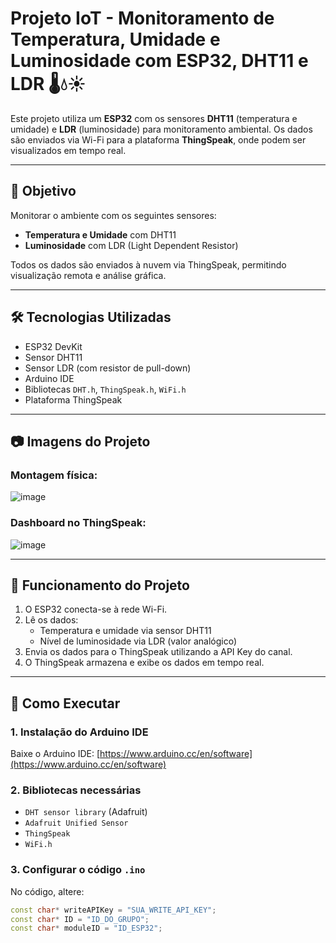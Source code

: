 # Projeto IoT - Monitoramento de Temperatura, Umidade e Luminosidade com ESP32, DHT11 e LDR 🌡️💧☀️

Este projeto utiliza um **ESP32** com os sensores **DHT11** (temperatura e umidade) e **LDR** (luminosidade) para monitoramento ambiental. Os dados são enviados via Wi-Fi para a plataforma **ThingSpeak**, onde podem ser visualizados em tempo real.

---

## 🚀 Objetivo

Monitorar o ambiente com os seguintes sensores:
- **Temperatura e Umidade** com DHT11
- **Luminosidade** com LDR (Light Dependent Resistor)

Todos os dados são enviados à nuvem via ThingSpeak, permitindo visualização remota e análise gráfica.

---

## 🛠️ Tecnologias Utilizadas

- ESP32 DevKit
- Sensor DHT11
- Sensor LDR (com resistor de pull-down)
- Arduino IDE
- Bibliotecas `DHT.h`, `ThingSpeak.h`, `WiFi.h`
- Plataforma ThingSpeak

---

## 📷 Imagens do Projeto

### Montagem física:
![image](https://github.com/user-attachments/assets/1ff1ad90-5645-454c-bf6a-41732cc30ef0)


### Dashboard no ThingSpeak:
![image](https://github.com/user-attachments/assets/c44ce70e-685a-4725-bca2-1093800f5f32)


---

## 🧠 Funcionamento do Projeto

1. O ESP32 conecta-se à rede Wi-Fi.
2. Lê os dados:
   - Temperatura e umidade via sensor DHT11
   - Nível de luminosidade via LDR (valor analógico)
3. Envia os dados para o ThingSpeak utilizando a API Key do canal.
4. O ThingSpeak armazena e exibe os dados em tempo real.

---

## 🧪 Como Executar

### 1. Instalação do Arduino IDE

Baixe o Arduino IDE: [https://www.arduino.cc/en/software](https://www.arduino.cc/en/software)

### 2. Bibliotecas necessárias

- `DHT sensor library` (Adafruit)
- `Adafruit Unified Sensor`
- `ThingSpeak`
- `WiFi.h`


### 3. Configurar o código `.ino`

No código, altere:

```cpp
const char* writeAPIKey = "SUA_WRITE_API_KEY";
const char* ID = "ID_DO_GRUPO";
const char* moduleID = "ID_ESP32";
